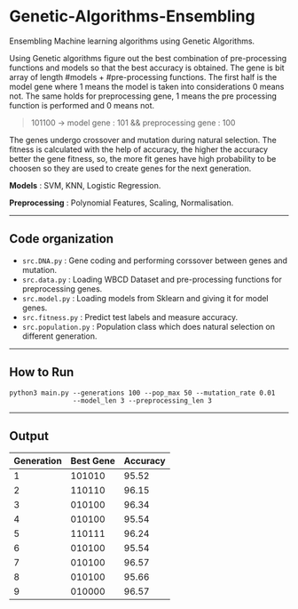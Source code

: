 # Genetic-Algorithms-Ensembling
Ensembling Machine learning algorithms using Genetic Algorithms.

Using Genetic algorithms figure out the best combination of pre-processing functions and models so that the best accuracy is obtained. The gene is bit array of length #models + #pre-processing functions. The first half is the model gene where 1 means the model is taken into considerations 0 means not. The same holds for preprocessing gene, 1 means the pre processing function is performed and 0 means not.

> 101100 -> model gene : 101 && preprocessing gene : 100

The genes undergo crossover and mutation during natural selection. The fitness is calculated with the help of accuracy, the higher the accuracy better the gene fitness, so, the more fit genes have high probability to be choosen so they are used to create genes for the next generation.

**Models** : SVM, KNN, Logistic Regression.

**Preprocessing** : Polynomial Features, Scaling, Normalisation.

---

## Code organization

- `src.DNA.py` : Gene coding and performing corssover between genes and mutation.
- `src.data.py` : Loading WBCD Dataset and pre-processing functions for preprocessing genes.
- `src.model.py` : Loading models from Sklearn and giving it for model genes.
- `src.fitness.py` : Predict test labels and measure accuracy.
- `src.population.py` : Population class which does natural selection on different generation.

---

## How to Run

```
python3 main.py --generations 100 --pop_max 50 --mutation_rate 0.01 
                --model_len 3 --preprocessing_len 3
```
---
 
## Output

| Generation | Best Gene | Accuracy |
| ----------- | ----------- | ----------- |
| 1 | 101010 | 95.52 |
| 2 | 110110 | 96.15 |
| 3 | 010100 | 96.34 |
| 4 | 010100 | 95.54 |
| 5 | 110111 | 96.24 |
| 6 | 010100 | 95.54 |
| 7 | 010100 | 96.57 |
| 8 | 010100 | 95.66 |
| 9 | 010000 | 96.57 |
